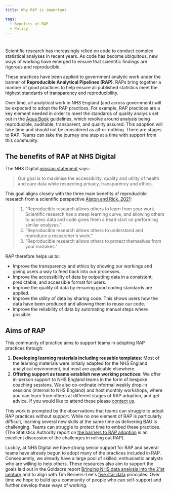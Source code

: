 ```yaml
---
title: Why RAP is important

tags: 
  - Benefits of RAP
  - Policy
---
```


#
Scientific research has increasingly relied on code to conduct complex statistical analyses in recent years. As code has become ubiquitous, new ways of working have emerged to ensure that scientific findings are rigorous and reproducible.

These practices have been applied to government analytic work under the banner of **Reproducible Analytical Pipelines (RAP)**. RAPs bring together a number of good practices to help ensure all published statistics meet the highest standards of transparency and reproducibility.

Over time, all analytical work in NHS England (and across government) will be expected to adopt the RAP practices. For example, RAP practices are a key element needed in order to meet the standards of quality analysis set out in the [Aqua Book](https://www.gov.uk/government/publications/the-aqua-book-guidance-on-producing-quality-analysis-for-government) guidelines, which revolve around analysis being reproducible, auditable, transparent, and quality assured. This adoption will take time and should not be considered as all-or-nothing. There are stages to RAP. Teams can take the journey one step at a time with support from this community.

## The benefits of RAP at NHS Digital

The NHS Digital [mission statement](https://digital.nhs.uk/about-nhs-digital/corporate-information-and-documents/our-strategy) says:

> Our goal is to maximise the accessibility, quality and utility of health and care data while respecting privacy, transparency and ethics.

This goal aligns closely with the three main benefits of reproducible research from a scientific perspective [Alston and Rick, 2021](https://esajournals.onlinelibrary.wiley.com/doi/full/10.1002/bes2.1801):

> 1. "Reproducible research allows others to learn from your work. Scientific research has a steep learning curve, and allowing others to access data and code gives them a head start on performing similar analyses."
> 2. "Reproducible research allows others to understand and reproduce a researcher's work."
> 3. "Reproducible research allows others to protect themselves from your mistakes."

RAP therefore helps us to:

- Improve the transparency and ethics by showing our workings and giving users a way to feed back into our processes.
- Improve the accessibility of data by outputting data in a consistent, predictable, and accessible format for users.
- Improve the quality of data by ensuring good coding standards are applied.
- Improve the utility of data by sharing code. This shows users how the data have been produced and allowing them to reuse our code.
- Improve the reliability of data by automating manual steps where possible.

## Aims of RAP

This community of practice aims to support teams in adopting RAP practices through:

1. **Developing learning materials including reusable templates:**
   Most of the learning materials were initially adapted for the NHS England analytical environment, but most are applicable elsewhere.
2. **Offering support as teams establish new working practices:**
   We offer in-person support to NHS England teams in the form of bespoke coaching sessions. We also co-ordinate informal weekly drop-in sessions (internal to NHS England) and host monthly workshops, where you can learn from others at different stages of RAP adoption, and get advice. If you would like to attend these please [contact us](mailto:england.rapchampions@nhs.net).

This work is prompted by the observations that teams can struggle to adopt RAP practices without support. While no one element of RAP is particularly difficult, learning several new skills at the same time as delivering BAU is challenging. Teams can struggle to protect time to embed these practices. (The Statistics Authority report on [the barriers to RAP adoption](https://osr.statisticsauthority.gov.uk/publication/reproducible-analytical-pipelines-overcoming-barriers-to-adoption/) is an excellent discussion of the challenges in rolling out RAP).

Luckily, at NHS Digital we have strong senior support for RAP and several teams have already begun to adopt many of the practices included in RAP. Consequently, we already have a large pool of skilled, enthusiastic analysts who are willing to help others. These resources also aim to support the goals laid out in the Goldacre report [Bringing NHS data analysis into the 21st century](https://journals.sagepub.com/doi/10.1177/0141076820930666) and to align with Tim Berners-Lee's [five star data](https://5stardata.info/en/) principles. Over time we hope to build up a community of people who can self-support and further develop these ways of working.
